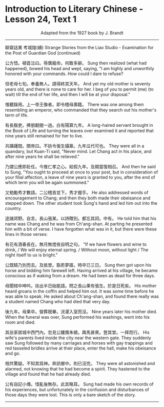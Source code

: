 # Introduction to Literary Chinese - Lesson 24, Text 1

<center>Adapted from the 1927 book by J. Brandt</center>

<!-- 聊齋誌異
考城隍(續)

公方悟頓首泣日辱膺寵命何敢多辭但老母七旬奉養無人請得
終其天年惟聽錄用上一帝王像者即令稽母壽籍有長鬚吏捧册
翻閱一過白有陽算九年共躊躇間關帝曰不妨令張生攝篆九年
瓜代可也乃謂公應即赴任今推仁孝之心給假九年及期當復相
召又勉勵秀才數語二公稽首並下秀才握手途諸郊野自言長山
張某以詩贈別都忘其詞中有有花有酒春長在無月無燈夜自明
之句公既騎乃別而去及抵里豁若夢寤時卒已三日母聞棺中呻
吟扶出半日始能語問之長山果有張生於是日死突後九年母果
卒營葬既畢浣濯入室而沒其岳家居城中西門內忽見公鏤膺朱
幀輿馬甚衆豋其堂一拜而行相共驚疑不知其爲神奔訊鄉中則
已沒完公有自記小傳惜亂後無存此其略耳 -->

<!--
公方悟。頓首泣曰。辱膺寵命。何敢多辭。但老母七旬。奉養無人。請得
終其天年。惟聽錄用。上一帝王像者。即令稽母壽籍。有長鬚吏。捧册
翻閱一過。白有陽算九年。共躊躇間。關帝曰。不妨令張生攝篆。九年
瓜代可也。乃謂公應即赴任。今推仁孝之心。給假九年。及期當復相
召。又勉勵秀才數語。二公稽首並下。秀才握手。途諸郊野。自言。長山
張某。以詩贈別。都忘其詞。中有。有花有酒春長在。無月無燈夜自明
之句。公既騎乃別而去。及抵里。豁若夢寤。時卒已三日。母聞棺中呻
吟。扶出半日始能語。問之長山果有張生。於是日死矣。後九年。母果
卒。營葬既畢。浣濯入室而沒。其岳家居城中西門內。忽見公鏤膺朱
幩。輿馬甚衆。豋其堂。一拜而行。相共驚疑。不知其爲神。奔訊鄉中。則
已沒完。公有自記小傳。惜亂後無存。此其略耳。 -->

<!--
公方悟。頓首泣曰。辱膺寵命。何敢多辭。但老母七旬。奉養無人。請得終其天年。惟聽錄用。上一帝王像者。即令稽母壽籍。有長鬚吏。捧册翻閱一過。白有陽算九年。共躊躇間。關帝曰。不妨令張生攝篆。九年瓜代可也。乃謂公應即赴任。今推仁孝之心。給假九年。及期當復相召。又勉勵秀才數語。二公稽首並下。秀才握手。途諸郊野。自言。長山張某。以詩贈別。都忘其詞。中有。有花有酒春長在。無月無燈夜自明之句。公既騎乃別而去。及抵里。豁若夢寤。時卒已三日。母聞棺中呻吟。扶出半日始能語。問之長山果有張生。於是日死矣。後九年。母果卒。營葬既畢。浣濯入室而沒。其岳家居城中西門內。忽見公鏤膺朱幩。輿馬甚衆。豋其堂。一拜而行。相共驚疑。不知其爲神。奔訊鄉中。則已沒完。公有自記小傳。惜亂後無存。此其略耳。 -->

<!-- Examination for the Post of Guardian God (continued).
Sung then () realized (what had happened), bowed his
head and wept, saying, "I am highly and unworthily honored
with your commands. How could I dare to refuse?
And
yet (日) my old mother is seventy years old, and there is none
to care for her. I beg of you to permit (me) (to wait) till the
end of her life, and then (1) I will be at your disposal." There
was one among them resembling (係者) an emperor, who com-
manded that they search out his mother's term of life. A long-
haired servant brought in the Book of Life and turning the
leaves over examined it and reported (白) that nine years
still remained for her to live. They were all in a quandary,
but Kuan-Ti said, "Never mind (不妨). Let Chang act in his
place, and after nine years he shall be relieved." And then he
said to Sung, "You ought to proceed at once to your post, but
in consideration of your filial affection, a leave of nine years is
granted to you, after the end of which term you will be again
summoned." He also addressed words of encouragement to
Chang; and (then) they both made their obeisance and stepped
down. The other student took Sung's hand and led him out
into the country. He told him that his name was Chang and he
was from Ch'ang-shan. At parting he presented him with a bit
of verse. I have forgotten what was in it, but there were these
lines (月) in those verses:
"If we have flowers and wine to drink, We will enjoy eternal spring. Without moon, without light The night itself to us is bright."
Sung then got upon his horse and bidding him farewell left. Hav- ing arrived at his village, he became conscious as if waking from a dream. He had been as dead for three days. His mother heard groans in the coffin and helped him out. It was some time before he was able to speak. He asked about Ch'ang-shan, and found there really was a student named Chang who had died that very day.
Nine years later his mother died. When the funeral was
over, Sung performed his washings, went into his room and died.
His wife's parents lived inside the city near the western gate.
They suddenly saw Sung followed by many carriages and horses
with gay trappings and red tasseled bridles (arrive at their
place), enter the hall, make his obeisance and go. They were
all astonished and alarmed, not knowing that he had become
a spirit. They hastened to the village and found that he had
already died.
Sung had made his own records of his experiences, but unfortunately in the confusion and disturbances of those days they were lost. This is only a bare sketch of the story. -->

---

聊齋誌異 考城隍(續)
Strange Stories from the Liao Studio - Examination for the Post of Guardian God (continued)

公方悟。頓首泣曰。辱膺寵命。何敢多辭。
Sung then realized (what had happened), bowed his head and wept, saying, "I am highly and unworthily honored with your commands. How could I dare to refuse?

但老母七旬。奉養無人。請得終其天年。
And yet my old mother is seventy years old, and there is none to care for her. I beg of you to permit (me) (to wait) till the end of her life, and then I will be at your disposal."

惟聽錄用。上一帝王像者。即令稽母壽籍。
There was one among them resembling an emperor, who commanded that they search out his mother's term of life.

有長鬚吏。捧册翻閱一過。白有陽算九年。
A long-haired servant brought in the Book of Life and turning the leaves over examined it and reported that nine years still remained for her to live.

共躊躇間。關帝曰。不妨令張生攝篆。九年瓜代可也。
They were all in a quandary, but Kuan-Ti said, "Never mind. Let Chang act in his place, and after nine years he shall be relieved."

乃謂公應即赴任。今推仁孝之心。給假九年。及期當復相召。
And then he said to Sung, "You ought to proceed at once to your post, but in consideration of your filial affection, a leave of nine years is granted to you, after the end of which term you will be again summoned."

又勉勵秀才數語。二公稽首並下。秀才握手。
He also addressed words of encouragement to Chang; and then they both made their obeisance and stepped down. The other student took Sung's hand and led him out into the country.

途諸郊野。自言。長山張某。以詩贈別。都忘其詞。中有。
He told him that his name was Chang and he was from Ch'ang-shan. At parting he presented him with a bit of verse. I have forgotten what was in it, but there were these lines in those verses:

有花有酒春長在。無月無燈夜自明之句。
"If we have flowers and wine to drink, / We will enjoy eternal spring. / Without moon, without light / The night itself to us is bright."

公既騎乃別而去。及抵里。豁若夢寤。時卒已三日。
Sung then got upon his horse and bidding him farewell left. Having arrived at his village, he became conscious as if waking from a dream. He had been as dead for three days.

母聞棺中呻吟。扶出半日始能語。問之長山果有張生。於是日死矣。
His mother heard groans in the coffin and helped him out. It was some time before he was able to speak. He asked about Ch'ang-shan, and found there really was a student named Chang who had died that very day.

後九年。母果卒。營葬既畢。浣濯入室而沒。
Nine years later his mother died. When the funeral was over, Sung performed his washings, went into his room and died.

其岳家居城中西門內。忽見公鏤膺朱幩。輿馬甚衆。豋其堂。一拜而行。
His wife's parents lived inside the city near the western gate. They suddenly saw Sung followed by many carriages and horses with gay trappings and red tasseled bridles arrive at their place, enter the hall, make his obeisance and go.

相共驚疑。不知其爲神。奔訊鄉中。則已沒完。
They were all astonished and alarmed, not knowing that he had become a spirit. They hastened to the village and found that he had already died.

公有自記小傳。惜亂後無存。此其略耳。
Sung had made his own records of his experiences, but unfortunately in the confusion and disturbances of those days they were lost. This is only a bare sketch of the story.

---
